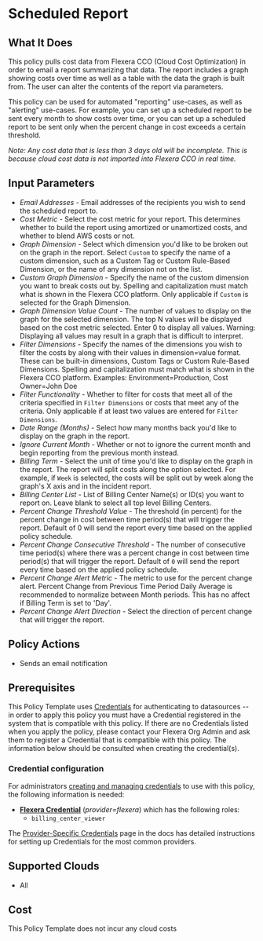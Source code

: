 # Scheduled Report

## What It Does

This policy pulls cost data from Flexera CCO (Cloud Cost Optimization) in order to email a report summarizing that data. The report includes a graph showing costs over time as well as a table with the data the graph is built from. The user can alter the contents of the report via parameters.

This policy can be used for automated "reporting" use-cases, as well as "alerting" use-cases. For example, you can set up a scheduled report to be sent every month to show costs over time, or you can set up a scheduled report to be sent only when the percent change in cost exceeds a certain threshold.

*Note: Any cost data that is less than 3 days old will be incomplete. This is because cloud cost data is not imported into Flexera CCO in real time.*

## Input Parameters

- *Email Addresses* - Email addresses of the recipients you wish to send the scheduled report to.
- *Cost Metric* - Select the cost metric for your report. This determines whether to build the report using amortized or unamortized costs, and whether to blend AWS costs or not.
- *Graph Dimension* - Select which dimension you'd like to be broken out on the graph in the report. Select `Custom` to specify the name of a custom dimension, such as a Custom Tag or Custom Rule-Based Dimension, or the name of any dimension not on the list.
- *Custom Graph Dimension* - Specify the name of the custom dimension you want to break costs out by. Spelling and capitalization must match what is shown in the Flexera CCO platform. Only applicable if `Custom` is selected for the Graph Dimension.
- *Graph Dimension Value Count* - The number of values to display on the graph for the selected dimension. The top N values will be displayed based on the cost metric selected. Enter 0 to display all values. Warning: Displaying all values may result in a graph that is difficult to interpret.
- *Filter Dimensions* - Specify the names of the dimensions you wish to filter the costs by along with their values in dimension=value format. These can be built-in dimensions, Custom Tags or Custom Rule-Based Dimensions. Spelling and capitalization must match what is shown in the Flexera CCO platform. Examples: Environment=Production, Cost Owner=John Doe
- *Filter Functionality* - Whether to filter for costs that meet all of the criteria specified in `Filter Dimensions` or costs that meet any of the criteria. Only applicable if at least two values are entered for `Filter Dimensions`.
- *Date Range (Months)* - Select how many months back you'd like to display on the graph in the report.
- *Ignore Current Month* - Whether or not to ignore the current month and begin reporting from the previous month instead.
- *Billing Term* - Select the unit of time you'd like to display on the graph in the report. The report will split costs along the option selected. For example, if `Week` is selected, the costs will be split out by week along the graph's X axis and in the incident report.
- *Billing Center List* - List of Billing Center Name(s) or ID(s) you want to report on. Leave blank to select all top level Billing Centers.
- *Percent Change Threshold Value* - The threshold (in percent) for the percent change in cost between time period(s) that will trigger the report. Default of 0 will send the report every time based on the applied policy schedule.
- *Percent Change Consecutive Threshold* - The number of consecutive time period(s) where there was a percent change in cost between time period(s) that will trigger the report. Default of `0` will send the report every time based on the applied policy schedule.
- *Percent Change Alert Metric* - The metric to use for the percent change alert. Percent Change from Previous Time Period Daily Average is recommended to normalize between Month periods. This has no affect if Billing Term is set to 'Day'.
- *Percent Change Alert Direction* - Select the direction of percent change that will trigger the report.

## Policy Actions

- Sends an email notification

## Prerequisites

This Policy Template uses [Credentials](https://docs.flexera.com/flexera/EN/Automation/ManagingCredentialsExternal.htm) for authenticating to datasources -- in order to apply this policy you must have a Credential registered in the system that is compatible with this policy. If there are no Credentials listed when you apply the policy, please contact your Flexera Org Admin and ask them to register a Credential that is compatible with this policy. The information below should be consulted when creating the credential(s).

### Credential configuration

For administrators [creating and managing credentials](https://docs.flexera.com/flexera/EN/Automation/ManagingCredentialsExternal.htm) to use with this policy, the following information is needed:

- [**Flexera Credential**](https://docs.flexera.com/flexera/EN/Automation/ProviderCredentials.htm) (*provider=flexera*) which has the following roles:
  - `billing_center_viewer`

The [Provider-Specific Credentials](https://docs.flexera.com/flexera/EN/Automation/ProviderCredentials.htm) page in the docs has detailed instructions for setting up Credentials for the most common providers.

## Supported Clouds

- All

## Cost

This Policy Template does not incur any cloud costs
